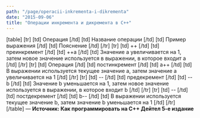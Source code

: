 ```yaml
---
path: "/page/operacii-inkrementa-i-dikrementa"
date: "2015-09-06"
title: "Операции инкремента и дикремента в C++"
---
```

[table]
[tr]
[td] Операция [/td]
[td] Название операции	 [/td]
[td] Пример выражения [/td]
[td] Пояснение [/td]
[/tr]
[tr]
[td] ++ [/td]
[td] преинкремент	 [/td]
[td] ++a [/td]
[td] Значение а увеличивается на 1, затем новое значение используется в выражении, в которое входит а [/td]
[/tr]
[tr]
[td] Операция [/td]
[td] постинкремент	 [/td]
[td] а++ [/td]
[td] В выражении используется текущее значение а, затем значение а увеличивается на 1 [/td]
[/tr]
[tr]
[td] -- [/td]
[td] предекремент	 [/td]
[td] --b [/td]
[td] Значение b уменьшается на 1, затем новое значение используется в выражении, в которое входит b [/td]
[/tr]
[tr]
[td] -- [/td]
[td] постдекремент	 [/td]
[td] b-- [/td]
[td] В выражении используется текущее значение b, затем значение b уменьшается на 1 [/td]
[/tr]
[/table]
—  __Источник: Как программировать на C++ Дейтел 5-е издание__